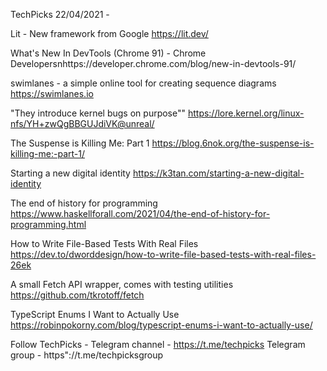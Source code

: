 TechPicks 22/04/2021 -

Lit - New framework from Google
https://lit.dev/

What's New In DevTools (Chrome 91) - Chrome Developersnhttps://developer.chrome.com/blog/new-in-devtools-91/

swimlanes - a simple online tool for creating sequence diagrams
https://swimlanes.io

"They introduce kernel bugs on purpose""
https://lore.kernel.org/linux-nfs/YH+zwQgBBGUJdiVK@unreal/

The Suspense is Killing Me: Part 1
https://blog.6nok.org/the-suspense-is-killing-me:-part-1/

Starting a new digital identity
https://k3tan.com/starting-a-new-digital-identity

The end of history for programming
https://www.haskellforall.com/2021/04/the-end-of-history-for-programming.html

How to Write File-Based Tests With Real Files
https://dev.to/dworddesign/how-to-write-file-based-tests-with-real-files-26ek

A small Fetch API wrapper, comes with testing utilities
https://github.com/tkrotoff/fetch

TypeScript Enums I Want to Actually Use
https://robinpokorny.com/blog/typescript-enums-i-want-to-actually-use/

Follow TechPicks -
Telegram channel - https://t.me/techpicks
Telegram group - https"://t.me/techpicksgroup